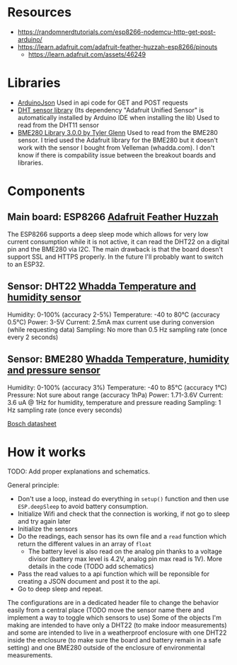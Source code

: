 # Resources

- https://randomnerdtutorials.com/esp8266-nodemcu-http-get-post-arduino/
- https://learn.adafruit.com/adafruit-feather-huzzah-esp8266/pinouts
    - https://learn.adafruit.com/assets/46249

# Libraries

- [ArduinoJson](https://arduinojson.org) Used in api code for GET and POST requests
- [DHT sensor library](https://github.com/adafruit/DHT-sensor-library) (Its dependency "Adafruit Unified Sensor" is automatically installed by Arduino IDE when installing the lib) Used to read from the DHT11 sensor
- [BME280 Library 3.0.0 by Tyler Glenn](https://github.com/finitespace/BME280) Used to read from the BME280 sensor. I tried used the Adafruit library for the BME280 but it doesn't work with the sensor I bought from Velleman (whadda.com). I don't know if there is compability issue between the breakout boards and libraries.

# Components

## Main board: ESP8266 [Adafruit Feather Huzzah](https://learn.adafruit.com/adafruit-feather-huzzah-esp8266)

The ESP8266 supports a deep sleep mode which allows for very low current consumption while it is not active, it can read the DHT22 on a digital pin and the BME280 via I2C.
The main drawback is that the board doesn't support SSL and HTTPS properly. In the future I'll probably want to switch to an ESP32.


## Sensor: DHT22 [Whadda Temperature and humidity sensor](https://whadda.com/product/cm2302-dht22-temperature-humidity-sensor-module-wpse345/)

Humidity: 0-100% (accuracy 2-5%)
Temperature: -40 to 80°C (accuracy 0.5°C)
Power: 3-5V
Current: 2.5mA max current use during conversion (while requesting data)
Sampling: No more than 0.5 Hz sampling rate (once every 2 seconds)

## Sensor: BME280 [Whadda Temperature, humidity and pressure sensor](https://whadda.com/product/bme280-temperature-humidity-and-pressure-sensor-wpse335/)

Humidity: 0-100% (accuracy 3%)
Temperature: -40 to 85°C (accuracy 1°C)
Pressure: Not sure about range (accuracy 1hPa)
Power: 1.71-3.6V
Current: 3.6 uA @ 1Hz for humidity, temperature and pressure reading
Sampling: 1 Hz sampling rate (once every seconds)

[Bosch datasheet](https://www.mouser.com/datasheet/2/783/BST-BME280-DS002-1509607.pdf)

# How it works

TODO: Add proper explanations and schematics.

General principle:

- Don't use a loop, instead do everything in `setup()` function and then use `ESP.deepSleep` to avoid battery consumption.
- Initialize Wifi and check that the connection is working, if not go to sleep and try again later
- Initialize the sensors
- Do the readings, each sensor has its own file and a `read` function which return the different values in an array of `float`
    - The battery level is also read on the analog pin thanks to a voltage divisor (battery max level is 4.2V, analog pin max read is 1V). More details in the code (TODO add schematics)
- Pass the read values to a api function which will be reponsible for creating a JSON document and post it to the api.
- Go to deep sleep and repeat.

The configurations are in a dedicated header file to change the behavior easily from a central place (TODO move the sensor name there and implement a way to toggle which sensors to use)
Some of the objects I'm making are intended to have only a DHT22 (to make indoor measurements) and some are intended to live in a weatherproof enclosure with one DHT22 inside the enclosure (to make sure the board and battery remain in a safe setting) and one BME280 outside of the enclosure of environmental measurements.
